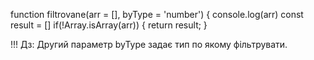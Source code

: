 function filtrovane(arr = [], byType = 'number') {
    console.log(arr)
    const result  = []
    if(!Array.isArray(arr)) {
        return result;
    }


   !!! Дз: Другий параметр byType задає тип по якому фільтрувати.
